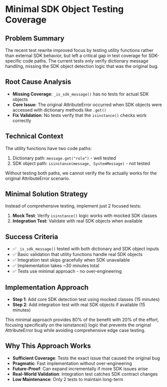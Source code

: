 # Minimal SDK Object Testing Coverage

## Problem Summary
The recent test rewrite improved focus by testing utility functions rather than external SDK behavior, but left a critical gap in test coverage for SDK-specific code paths. The current tests only verify dictionary message handling, missing the SDK object detection logic that was the original bug.

## Root Cause Analysis
- **Missing Coverage**: `_is_sdk_message()` has no tests for actual SDK objects
- **Core Issue**: The original AttributeError occurred when SDK objects were accessed with dictionary methods like `.get()`
- **Fix Validation**: No tests verify that the `isinstance()` checks work correctly

## Technical Context
The utility functions have two code paths:
1. Dictionary path: `message.get("role")` - well tested
2. SDK object path: `isinstance(message, SystemMessage)` - not tested

Without testing both paths, we cannot verify the fix actually works for the original AttributeError scenario.

## Minimal Solution Strategy
Instead of comprehensive testing, implement just 2 focused tests:
1. **Mock Test**: Verify `isinstance()` logic works with mocked SDK classes
2. **Integration Test**: Validate with real SDK objects when available

## Success Criteria
- ✅ `_is_sdk_message()` tested with both dictionary and SDK object inputs
- ✅ Basic validation that utility functions handle real SDK objects
- ✅ Integration test skips gracefully when SDK unavailable
- ✅ Implementation takes ~30 minutes total
- ✅ Tests use minimal approach - no over-engineering

## Implementation Approach
- **Step 1**: Add core SDK detection test using mocked classes (15 minutes)
- **Step 2**: Add integration test with real SDK objects if available (15 minutes)

This minimal approach provides 80% of the benefit with 20% of the effort, focusing specifically on the isinstance() logic that prevents the original AttributeError bug while avoiding comprehensive edge case testing.

## Why This Approach Works
- **Sufficient Coverage**: Tests the exact issue that caused the original bug
- **Pragmatic**: Fast implementation without over-engineering  
- **Future-Proof**: Can expand incrementally if more SDK issues arise
- **Real-World Validation**: Integration test catches SDK contract changes
- **Low Maintenance**: Only 2 tests to maintain long-term
